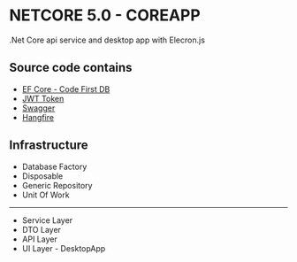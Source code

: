  # NETCORE 5.0 - COREAPP

.Net Core api service and desktop app with Elecron.js

## Source code contains

* [EF Core - Code First DB](https://docs.microsoft.com/en-us/ef/core/)
* [JWT Token](https://jwt.io/)
* [Swagger](https://swagger.io/)
* [Hangfire](https://www.hangfire.io/)

## Infrastructure
* Database Factory
* Disposable
* Generic Repository
* Unit Of Work
----
* Service Layer
* DTO Layer
* API Layer
* UI Layer - DesktopApp
